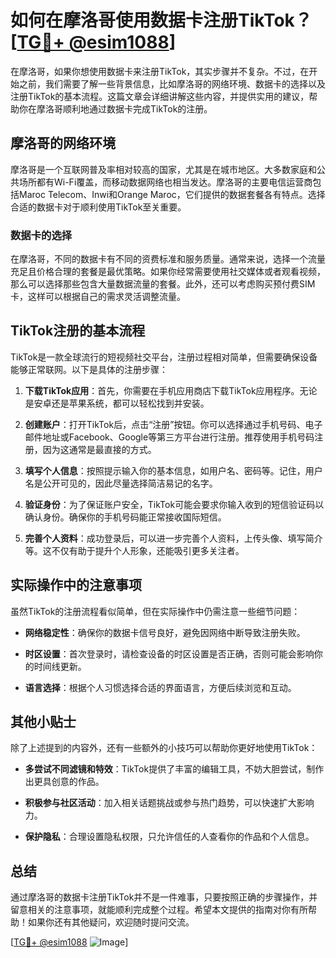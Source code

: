 # 如何在摩洛哥使用数据卡注册TikTok？[[TG💪+ @esim1088](https://t.me/s/esim1088)]

在摩洛哥，如果你想使用数据卡来注册TikTok，其实步骤并不复杂。不过，在开始之前，我们需要了解一些背景信息，比如摩洛哥的网络环境、数据卡的选择以及注册TikTok的基本流程。这篇文章会详细讲解这些内容，并提供实用的建议，帮助你在摩洛哥顺利地通过数据卡完成TikTok的注册。

## 摩洛哥的网络环境

摩洛哥是一个互联网普及率相对较高的国家，尤其是在城市地区。大多数家庭和公共场所都有Wi-Fi覆盖，而移动数据网络也相当发达。摩洛哥的主要电信运营商包括Maroc Telecom、Inwi和Orange Maroc，它们提供的数据套餐各有特点。选择合适的数据卡对于顺利使用TikTok至关重要。

### 数据卡的选择

在摩洛哥，不同的数据卡有不同的资费标准和服务质量。通常来说，选择一个流量充足且价格合理的套餐是最优策略。如果你经常需要使用社交媒体或者观看视频，那么可以选择那些包含大量数据流量的套餐。此外，还可以考虑购买预付费SIM卡，这样可以根据自己的需求灵活调整流量。

## TikTok注册的基本流程

TikTok是一款全球流行的短视频社交平台，注册过程相对简单，但需要确保设备能够正常联网。以下是具体的注册步骤：

1. **下载TikTok应用**：首先，你需要在手机应用商店下载TikTok应用程序。无论是安卓还是苹果系统，都可以轻松找到并安装。

2. **创建账户**：打开TikTok后，点击“注册”按钮。你可以选择通过手机号码、电子邮件地址或Facebook、Google等第三方平台进行注册。推荐使用手机号码注册，因为这通常是最直接的方式。

3. **填写个人信息**：按照提示输入你的基本信息，如用户名、密码等。记住，用户名是公开可见的，因此尽量选择简洁易记的名字。

4. **验证身份**：为了保证账户安全，TikTok可能会要求你输入收到的短信验证码以确认身份。确保你的手机号码能正常接收国际短信。

5. **完善个人资料**：成功登录后，可以进一步完善个人资料，上传头像、填写简介等。这不仅有助于提升个人形象，还能吸引更多关注者。

## 实际操作中的注意事项

虽然TikTok的注册流程看似简单，但在实际操作中仍需注意一些细节问题：

- **网络稳定性**：确保你的数据卡信号良好，避免因网络中断导致注册失败。
  
- **时区设置**：首次登录时，请检查设备的时区设置是否正确，否则可能会影响你的时间线更新。

- **语言选择**：根据个人习惯选择合适的界面语言，方便后续浏览和互动。

## 其他小贴士

除了上述提到的内容外，还有一些额外的小技巧可以帮助你更好地使用TikTok：

- **多尝试不同滤镜和特效**：TikTok提供了丰富的编辑工具，不妨大胆尝试，制作出更具创意的作品。
  
- **积极参与社区活动**：加入相关话题挑战或参与热门趋势，可以快速扩大影响力。

- **保护隐私**：合理设置隐私权限，只允许信任的人查看你的作品和个人信息。

## 总结

通过摩洛哥的数据卡注册TikTok并不是一件难事，只要按照正确的步骤操作，并留意相关的注意事项，就能顺利完成整个过程。希望本文提供的指南对你有所帮助！如果你还有其他疑问，欢迎随时提问交流。

[[TG💪+ @esim1088](https://t.me/s/esim1088) ![Image](https://i.postimg.cc/4NQfJmqS/Snipaste-2025-05-13-00-14-12.png)]